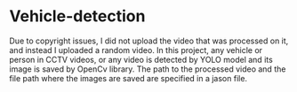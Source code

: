 # Vehicle-detection
Due to copyright issues, I did not upload the video that was processed on it, and instead I uploaded a random video.
In this project, any vehicle or person in CCTV videos, or any video is detected by YOLO model and its image is saved by OpenCv library. 
The path to the processed video and the file path where the images are saved are specified in a jason file.
